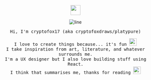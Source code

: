 <div align="center">
<img src="https://github.com/user-attachments/assets/45aa6652-ee64-4612-8924-48627d02709d" height="32px">
<br>

![line](https://github.com/user-attachments/assets/927a6ed5-89c0-434d-a5a7-210df04d6cd2)

 <samp>

Hi, I'm cryptofox17 (aka cryptofoxdraws/platypure)

I love to create things because... it's fun <img src="https://github.com/user-attachments/assets/d31ed95e-78b0-47c8-b0b7-06a425f1364c" height="24"> <br>
I take inspiration from art, literature, and whatever surrounds me. <br>
I'm a UX designer but I also love building stuff using React. <br>
I think that summarises me, thanks for reading <img src="https://github.com/user-attachments/assets/0c8d4fc5-de0f-49ef-8a64-d768f725ae50" width="24">

</samp>
</div>
